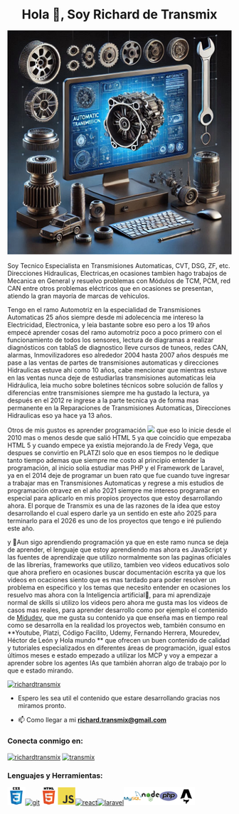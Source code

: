 <h1 align="center">Hola 👋, Soy Richard de Transmix</h1>
<div align="center">
<img src="./documentation.png" />
</div>

Soy Tecnico Especialista en Transmisiones Automaticas, CVT, DSG, ZF, etc. Direcciones Hidraulicas, Electricas,en ocasiones tambien hago trabajos de Mecanica en General y resuelvo problemas con Módulos de TCM, PCM, red CAN entre otros problemas eléctricos que en ocasiones se presentan, atiendo la gran mayoría de marcas de vehiculos.

Tengo en el ramo Automotriz en la especialidad de Transmisiones Automaticas 25 años siempre desde mi adolecencia me intereso la Electricidad, Electronica, y leia bastante sobre eso pero a los 19 años empecé aprender cosas del ramo automotriz poco a poco primero con el funcionamiento de todos los sensores, lectura de diagramas a realizar diagnósticos con tablaS de diagnostico lleve cursos de tuneos, redes CAN, alarmas, Inmovilizadores eso alrededor 2004 hasta 2007 años después me pase a las ventas de partes de transmisiones automaticas y direcciones Hidraulicas estuve ahi como  10 años, cabe mencionar que mientras estuve en las ventas nunca deje de estudiarlas transmisiones automaticas leia Hidráulica, leia mucho sobre boletines técnicos sobre solución de fallos y diferencias entre transmisiones siempre me ha gustado la lectura, ya después en el 2012 re ingrese a la parte tecnica ya de forma mas permanente en la Reparaciones de Transmisiones Automaticas, Direcciones Hidraulicas  eso ya hace ya 13 años. 

Otros de mis gustos es aprender programación <img src="https://github.com/user-attachments/assets/e7bcae2e-b3f2-4710-837f-72b30a0c8c78" width="40" heigth="40"/>
que eso lo inicie desde el 2010 mas o menos desde que salió HTML 5 ya que coincidio que empezaba HTML 5 y  cuando empece ya existia mejorando.la de Fredy Vega, que despues se convirtio en PLATZI solo que en esos tiempos no le dedique tanto tiempo ademas que siempre me costo al principio entender la programación, al inicio solía estudiar mas PHP y el Framework de Laravel, ya en el 2014 deje de programar un buen rato  que fue cuando tuve ingresar a trabajar mas en Transmisiones Automaticas y regrese a mis estudios de programación otravez en el año 2021 siempre me intereso programar en especial para aplicarlo en mis propios proyectos que estoy desarrollando ahora. El porque de Transmix es una de las razones de la idea que estoy desarrollando el cual espero darle ya un sentido en este año 2025 para terminarlo para el 2026 es uno de los proyectos que tengo e iré puliendo este año.

y  🌱Aun sigo aprendiendo programación ya que en este ramo nunca se deja de aprender, el lenguaje que estoy aprendiendo mas ahora es JavaScript y las fuentes de aprendizaje que utilizo normalmente son las paginas oficiales de las librerías, frameworks que utilizo, tambien veo videos educativos solo que ahora prefiero en ocasiones buscar documentación escrita ya que los videos en ocaciones siento que es mas tardado para poder resolver un problema en especifico  y los temas que necesito entender en ocasiones los resuelvo mas ahora con la Inteligencia artificial🤖, para mi aprendizaje normal de skills si utilizo los  videos pero ahora me gusta mas los videos de casos mas reales, para aprender desarrollo como por ejemplo el contenido de [Midudev](https://www.youtube.com/c/midudev), que me gusta su contenido ya que enseña mas en tiempo real como se desarrolla en la realidad los proyectos web, también consumo en  **Youtube, Platzi, Código Facilito, Udemy, Fernando Herrera, Mouredev, Héctor de León y Hola mundo ** que ofrecen un buen contenido de calidad y tutoriales especializados en diferentes áreas de programación, igual estos últimos meses e estado  empezado a utilizar los MCP y voy a empezar a aprender sobre los agentes IAs que también ahorran algo de trabajo por lo que e estado mirando.

<p align="left"> <a href="https://twitter.com/richardtransmix" target="blank"><img src="https://img.shields.io/twitter/follow/richardtransmix?logo=twitter&style=for-the-badge" alt="richardtransmix" /></a> </p>

- Espero les sea util el contenido que estare desarrollando gracias nos miramos pronto.

- 📫 Como llegar a mi **richard.transmix@gmail.com**

<h3 align="left">Conecta conmigo en:</h3>
<p align="left">
<a href="https://twitter.com/richardtransmix" target="blank"><img align="center" src="https://raw.githubusercontent.com/rahuldkjain/github-profile-readme-generator/master/src/images/icons/Social/twitter.svg" alt="richardtransmix" height="30" width="40" /></a>
<a href="https://instagram.com/transmix" target="blank"><img align="center" src="https://raw.githubusercontent.com/rahuldkjain/github-profile-readme-generator/master/src/images/icons/Social/instagram.svg" alt="transmix" height="30" width="40" /></a>
</p>

<h3 align="left">Lenguajes y Herramientas:</h3>
<div align="left"><a href="https://www.w3schools.com/css/"><img src="https://raw.githubusercontent.com/devicons/devicon/master/icons/css3/css3-original-wordmark.svg" alt="css3" width="40" height="40"/></a><a href="https://git-scm.com/" target="_blank" rel="noreferrer"><img src="https://www.vectorlogo.zone/logos/git-scm/git-scm-icon.svg" alt="git" width="40" height="40"/></a><a href="https://www.w3.org/html/" target="_blank" rel="noreferrer"><img src="https://raw.githubusercontent.com/devicons/devicon/master/icons/html5/html5-original-wordmark.svg" alt="html5" width="40" height="40"/></a><a href="https://developer.mozilla.org/en-US/docs/Web/JavaScript" target="_blank" rel="noreferrer"><img src="https://raw.githubusercontent.com/devicons/devicon/master/icons/javascript/javascript-original.svg" alt="javascript" width="40" height="40"/></a><a href="https://react.dev/" target="_blank" rel="noreferrer"><img src="https://github.com/facebook/react/blob/main/compiler/apps/playground/public/icon-180x180.png" alt="react" width="40" height="40"/></a><a href="https://laravel.com/" target="_blank" rel="noreferrer"><img src="https://raw.githubusercontent.com/laravel/art/master/logo-lockup/5%20SVG/2%20CMYK/1%20Full%20Color/laravel-logolockup-cmyk-red.svg" alt="laravel" width="80" height="40"/></a><a href="https://www.mysql.com/" target="_blank" rel="noreferrer"><img src="https://raw.githubusercontent.com/devicons/devicon/master/icons/mysql/mysql-original-wordmark.svg" alt="mysql" width="40" height="40"/></a><a href="https://nodejs.org" target="_blank" rel="noreferrer"><img src="https://raw.githubusercontent.com/devicons/devicon/master/icons/nodejs/nodejs-original-wordmark.svg" alt="nodejs" width="40" height="40"/></a><a href="https://www.php.net" target="_blank" rel="noreferrer"><img src="https://raw.githubusercontent.com/devicons/devicon/master/icons/php/php-original.svg" alt="php" width="40" height="40"/></a><a href="https://astro.build/"><img src="https://github.com/withastro/astro/blob/main/examples/basics/public/favicon.svg" alt="astro" width="40" height="40" /></a></div>
